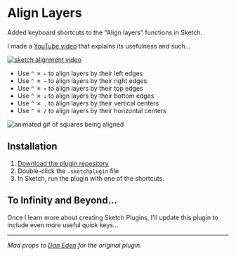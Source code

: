 # Align Layers
Added keyboard shortcuts to the "Align layers" functions in
Sketch.

I made a [YouTube video](https://www.youtube.com/watch?v=Wk5pYsy4OEE) that explains its usefulness and such...

[![sketch alignment video](https://d3vv6lp55qjaqc.cloudfront.net/items/3K3t0C1m382e0i2f2K0Y/youtube-thumb.png)](https://www.youtube.com/watch?v=Wk5pYsy4OEE)

- Use `^ ⌘ ←` to align layers by their left edges
- Use `^ ⌘ →` to align layers by their right edges
- Use `^ ⌘ ↑` to align layers by their top edges
- Use `^ ⌘ ↓` to align layers by their bottom edges
- Use `^ ⌘ .` to align layers by their vertical centers
- Use `^ ⌘ /` to align layers by their horizontal centers

![animated gif of squares being aligned](https://d3vv6lp55qjaqc.cloudfront.net/items/3e3i2R3u1g3V1C1N3W0s/align-objects.gif?X-CloudApp-Visitor-Id=357730&v=7bc6afe5)

## Installation
1. [Download the plugin repository](https://github.com/mds/sketch-shortcuts/archive/master.zip)
2. Double-click the `.sketchplugin` file
3. In Sketch, run the plugin with one of the shortcuts.

## To Infinity and Beyond...
Once I learn more about creating Sketch Plugins, I'll update this plugin to include even more useful quick keys...

---

_Mad props to [Dan Eden](http://twitter.com/_dte) for the original plugin._
